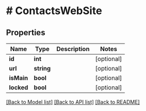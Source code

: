 # # ContactsWebSite

## Properties

Name | Type | Description | Notes
------------ | ------------- | ------------- | -------------
**id** | **int** |  | [optional]
**url** | **string** |  | [optional]
**isMain** | **bool** |  | [optional]
**locked** | **bool** |  | [optional]

[[Back to Model list]](../../README.md#models) [[Back to API list]](../../README.md#endpoints) [[Back to README]](../../README.md)
